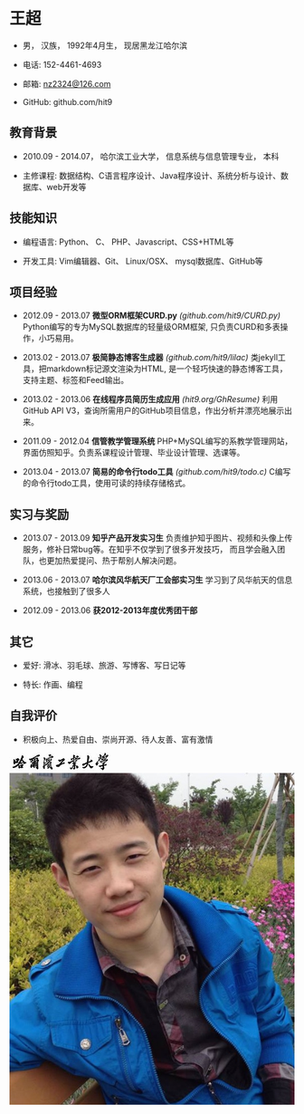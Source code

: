 王超
====

- 男， 汉族， 1992年4月生， 现居黑龙江哈尔滨

- 电话: 152-4461-4693

- 邮箱: nz2324@126.com

- GitHub: github.com/hit9

教育背景
--------

- 2010.09 - 2014.07， 哈尔滨工业大学， 信息系统与信息管理专业， 本科

- 主修课程: 数据结构、C语言程序设计、Java程序设计、系统分析与设计、数据库、web开发等

技能知识
--------

- 编程语言: Python、 C、 PHP、Javascript、CSS+HTML等

- 开发工具: Vim编辑器、Git、 Linux/OSX、 mysql数据库、GitHub等

项目经验
--------

- 2012.09 - 2013.07 **微型ORM框架CURD.py** *(github.com/hit9/CURD.py)*
<description>Python编写的专为MySQL数据库的轻量级ORM框架, 只负责CURD和多表操作，小巧易用。</description>

- 2013.02 - 2013.07 **极简静态博客生成器** *(github.com/hit9/lilac)*
<description>类jekyll工具，把markdown标记源文渲染为HTML, 是一个轻巧快速的静态博客工具，支持主题、标签和Feed输出。</description>

- 2013.02 - 2013.06 **在线程序员简历生成应用** *(hit9.org/GhResume)*
<description>利用GitHub API V3，查询所需用户的GitHub项目信息，作出分析并漂亮地展示出来。</description>

- 2011.09 - 2012.04 **信管教学管理系统**
<description>PHP+MySQL编写的系教学管理网站，界面仿照知乎。负责系课程设计管理、毕业设计管理、选课等。</description>

- 2013.04 - 2013.07 **简易的命令行todo工具** *(github.com/hit9/todo.c)*
<description>C编写的命令行todo工具，使用可读的持续存储格式。</description>

实习与奖励
----------

- 2013.07 - 2013.09 **知乎产品开发实习生**
<description>负责维护知乎图片、视频和头像上传服务，修补日常bug等。在知乎不仅学到了很多开发技巧，
而且学会融入团队，也更加热爱提问、热于帮别人解决问题。</description>

- 2013.06 - 2013.07 **哈尔滨风华航天厂工会部实习生**
<description>学习到了风华航天的信息系统，也接触到了很多人</description>

- 2012.09 - 2013.06 **获2012-2013年度优秀团干部**

其它
----

- 爱好: 滑冰、羽毛球、旅游、写博客、写日记等

- 特长: 作画、编程

自我评价
--------

- 积极向上、热爱自由、崇尚开源、待人友善、富有激情

![school-logo](images/hit_logo.jpg)
![avatar](images/avatar.jpg)
